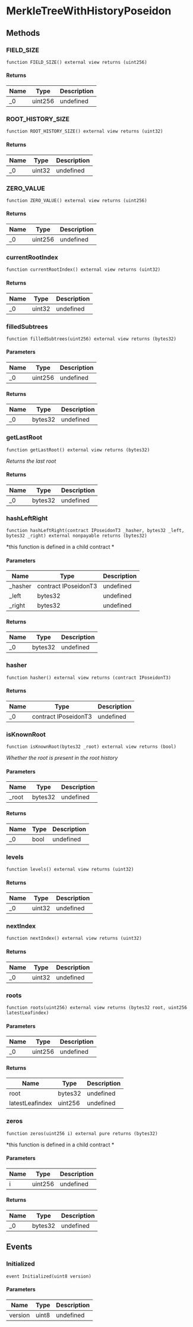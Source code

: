 # MerkleTreeWithHistoryPoseidon









## Methods

### FIELD_SIZE

```solidity
function FIELD_SIZE() external view returns (uint256)
```






#### Returns

| Name | Type | Description |
|---|---|---|
| _0 | uint256 | undefined

### ROOT_HISTORY_SIZE

```solidity
function ROOT_HISTORY_SIZE() external view returns (uint32)
```






#### Returns

| Name | Type | Description |
|---|---|---|
| _0 | uint32 | undefined

### ZERO_VALUE

```solidity
function ZERO_VALUE() external view returns (uint256)
```






#### Returns

| Name | Type | Description |
|---|---|---|
| _0 | uint256 | undefined

### currentRootIndex

```solidity
function currentRootIndex() external view returns (uint32)
```






#### Returns

| Name | Type | Description |
|---|---|---|
| _0 | uint32 | undefined

### filledSubtrees

```solidity
function filledSubtrees(uint256) external view returns (bytes32)
```





#### Parameters

| Name | Type | Description |
|---|---|---|
| _0 | uint256 | undefined

#### Returns

| Name | Type | Description |
|---|---|---|
| _0 | bytes32 | undefined

### getLastRoot

```solidity
function getLastRoot() external view returns (bytes32)
```



*Returns the last root*


#### Returns

| Name | Type | Description |
|---|---|---|
| _0 | bytes32 | undefined

### hashLeftRight

```solidity
function hashLeftRight(contract IPoseidonT3 _hasher, bytes32 _left, bytes32 _right) external nonpayable returns (bytes32)
```



*this function is defined in a child contract *

#### Parameters

| Name | Type | Description |
|---|---|---|
| _hasher | contract IPoseidonT3 | undefined
| _left | bytes32 | undefined
| _right | bytes32 | undefined

#### Returns

| Name | Type | Description |
|---|---|---|
| _0 | bytes32 | undefined

### hasher

```solidity
function hasher() external view returns (contract IPoseidonT3)
```






#### Returns

| Name | Type | Description |
|---|---|---|
| _0 | contract IPoseidonT3 | undefined

### isKnownRoot

```solidity
function isKnownRoot(bytes32 _root) external view returns (bool)
```



*Whether the root is present in the root history*

#### Parameters

| Name | Type | Description |
|---|---|---|
| _root | bytes32 | undefined

#### Returns

| Name | Type | Description |
|---|---|---|
| _0 | bool | undefined

### levels

```solidity
function levels() external view returns (uint32)
```






#### Returns

| Name | Type | Description |
|---|---|---|
| _0 | uint32 | undefined

### nextIndex

```solidity
function nextIndex() external view returns (uint32)
```






#### Returns

| Name | Type | Description |
|---|---|---|
| _0 | uint32 | undefined

### roots

```solidity
function roots(uint256) external view returns (bytes32 root, uint256 latestLeafindex)
```





#### Parameters

| Name | Type | Description |
|---|---|---|
| _0 | uint256 | undefined

#### Returns

| Name | Type | Description |
|---|---|---|
| root | bytes32 | undefined
| latestLeafindex | uint256 | undefined

### zeros

```solidity
function zeros(uint256 i) external pure returns (bytes32)
```



*this function is defined in a child contract *

#### Parameters

| Name | Type | Description |
|---|---|---|
| i | uint256 | undefined

#### Returns

| Name | Type | Description |
|---|---|---|
| _0 | bytes32 | undefined



## Events

### Initialized

```solidity
event Initialized(uint8 version)
```





#### Parameters

| Name | Type | Description |
|---|---|---|
| version  | uint8 | undefined |



